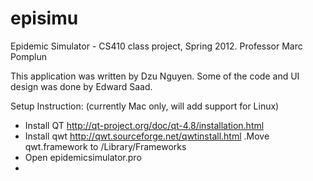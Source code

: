 episimu
=======

Epidemic Simulator - CS410 class project, Spring 2012. Professor Marc Pomplun


This application was written by Dzu Nguyen. Some of the code and UI design was done by Edward Saad.


Setup Instruction: (currently Mac only, will add support for Linux)

- Install QT http://qt-project.org/doc/qt-4.8/installation.html
- Install qwt http://qwt.sourceforge.net/qwtinstall.html .Move qwt.framework to /Library/Frameworks
- Open epidemicsimulator.pro
- 



